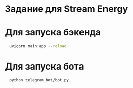 # Задание для Stream Energy

# Для запуска бэкенда
```bash
  uvicorn main:app --reload
```

# Для запуска бота 
```bash
  python telegram_bot/bot.py
```
